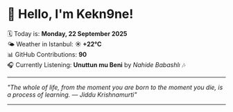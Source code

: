 # 👋 Hello, I'm Kekn9ne!

🗓️ Today is: **Monday, 22 September 2025**  
🌤️ Weather in Istanbul: **☀️   +22°C**  
📊 GitHub Contributions: **90**  
🎧 Currently Listening: **Unuttun mu Beni** by *Nahide Babashlı* 🎶

---

_"The whole of life, from the moment you are born to the moment you die, is a process of learning. — *Jiddu Krishnamurti*"_

---
